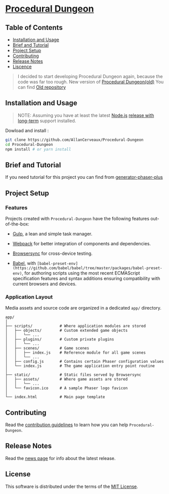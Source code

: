 # [Procedural Dungeon](https://callan.fr/)

## Table of Contents

* [Installation and Usage](#installation-and-usage)
* [Brief and Tutorial](#brief-and-tutorial)
* [Project Setup](#project-setup)
* [Contributing](#contributing)
* [Release Notes](#release-notes)
* [Liscence](#liscence)

> I decided to start developing Procedural Dungeon again, because the code was
> far too rough.
> New version of [Procedural Dungeon(old)](http://procedural-dungeon.surge.sh)
> You can find [Old repository](https://github.com/AllanCerveaux/Old-Procedural-Dungeon)

## Installation and Usage
> NOTE: Assuming you have at least the latest [Node.js](https://nodejs.org/) [release with long-term](https://nodejs.org/en/about/releases/) support installed.

Dowload and install :

```sh
git clone https://github.com/AllanCerveaux/Procedural-Dungeon
cd Procedural-Dungeon
npm install # or yarn install
```

## Brief and Tutorial

If you need tutorial for this project you can find from [generator-phaser-plus](https://github.com/rblopes/generator-phaser-plus#generators)

## Project Setup

### Features

Projects created with `Procedural-Dungeon` have the following features out-of-the-box:

* [Gulp](https://github.com/gulpjs/gulp/), a lean and simple task manager.

* [Webpack](https://webpack.js.org/) for better integration of components and dependencies.

* [Browsersync](http://www.browsersync.io/) for cross-device testing.

* [Babel](https://babeljs.io/), with `[babel-preset-env](https://github.com/babel/babel/tree/master/packages/babel-preset-env)`, for authoring scripts using the most recent ECMAScript specification features and syntax additions ensuring compatibility with current browsers and devices.

### Application Layout

Media assets and source code are organized in a dedicated `app/` directory.

```
app/
│
├── scripts/            # Where application modules are stored
│   ├── objects/        # Custom extended game objects
│   │   └── ...
│   ├── plugins/        # Custom private plugins
│   │   └── ...
│   ├── scenes/         # Game scenes
│   │   ├── index.js    # Reference module for all game scenes
│   │   └── ...
│   ├── config.js       # Contains certain Phaser configuration values
│   └── index.js        # The game application entry point routine
│
├── static/             # Static files served by Browsersync
│   ├── assets/         # Where game assets are stored
│   │   └── ...
│   └── favicon.ico     # A sample Phaser logo favicon
│
└── index.html          # Main page template
```

## Contributing
Read the [contribution guidelines](https://github.com/AllanCerveaux/Procedural-Dungeon/blob/master/.github/CONTRIBUTING.md) to learn how you can help `Procedural-Dungeon`.

## Release Notes

Read the [news page](https://github.com/AllanCerveaux/Procedural-Dungeon/blob/master/RELEASE_NOTES.md) for info about the latest release.

## License

This software is distributed under the terms of the [MIT License](https://github.com/AllanCerveaux/Procedural-Dungeon/blob/master/LISCENCE.md).

